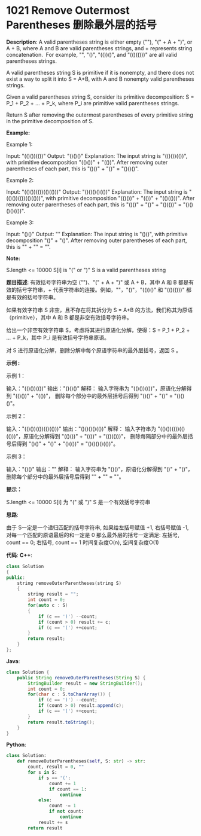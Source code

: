 # 1021 Remove Outermost Parentheses 删除最外层的括号

__Description__:
A valid parentheses string is either empty (""), "(" + A + ")", or A + B, where A and B are valid parentheses strings, and + represents string concatenation.  For example, "", "()", "(())()", and "(()(()))" are all valid parentheses strings.

A valid parentheses string S is primitive if it is nonempty, and there does not exist a way to split it into S = A+B, with A and B nonempty valid parentheses strings.

Given a valid parentheses string S, consider its primitive decomposition: S = P_1 + P_2 + ... + P_k, where P_i are primitive valid parentheses strings.

Return S after removing the outermost parentheses of every primitive string in the primitive decomposition of S.

__Example:__

Example 1:

Input: "(()())(())"
Output: "()()()"
Explanation:
The input string is "(()())(())", with primitive decomposition "(()())" + "(())".
After removing outer parentheses of each part, this is "()()" + "()" = "()()()".

Example 2:

Input: "(()())(())(()(()))"
Output: "()()()()(())"
Explanation:
The input string is "(()())(())(()(()))", with primitive decomposition "(()())" + "(())" + "(()(()))".
After removing outer parentheses of each part, this is "()()" + "()" + "()(())" = "()()()()(())".

Example 3:

Input: "()()"
Output: ""
Explanation:
The input string is "()()", with primitive decomposition "()" + "()".
After removing outer parentheses of each part, this is "" + "" = "".

__Note:__

S.length <= 10000
S[i] is "(" or ")"
S is a valid parentheses string

__题目描述__:
有效括号字符串为空 ("")、"(" + A + ")" 或 A + B，其中 A 和 B 都是有效的括号字符串，+ 代表字符串的连接。例如，""，"()"，"(())()" 和 "(()(()))" 都是有效的括号字符串。

如果有效字符串 S 非空，且不存在将其拆分为 S = A+B 的方法，我们称其为原语（primitive），其中 A 和 B 都是非空有效括号字符串。

给出一个非空有效字符串 S，考虑将其进行原语化分解，使得：S = P_1 + P_2 + ... + P_k，其中 P_i 是有效括号字符串原语。

对 S 进行原语化分解，删除分解中每个原语字符串的最外层括号，返回 S 。

__示例 :__

示例 1：

输入："(()())(())"
输出："()()()"
解释：
输入字符串为 "(()())(())"，原语化分解得到 "(()())" + "(())"，
删除每个部分中的最外层括号后得到 "()()" + "()" = "()()()"。

示例 2：

输入："(()())(())(()(()))"
输出："()()()()(())"
解释：
输入字符串为 "(()())(())(()(()))"，原语化分解得到 "(()())" + "(())" + "(()(()))"，
删除每隔部分中的最外层括号后得到 "()()" + "()" + "()(())" = "()()()()(())"。

示例 3：

输入："()()"
输出：""
解释：
输入字符串为 "()()"，原语化分解得到 "()" + "()"，
删除每个部分中的最外层括号后得到 "" + "" = ""。

__提示：__

S.length <= 10000
S[i] 为 "(" 或 ")"
S 是一个有效括号字符串

__思路__:

由于 S一定是一个递归匹配的括号字符串, 如果给左括号赋值 +1, 右括号赋值 -1, 对每一个匹配的原语最后的和一定是 0
那么最外层的括号一定满足: 左括号, count == 0; 右括号, count == 1
时间复杂度O(n), 空间复杂度O(1)

__代码__:
__C++__:

```C++
class Solution 
{
public:
    string removeOuterParentheses(string S) 
    {
        string result = "";
        int count = 0;
        for(auto c : S)
        {
            if (c == ')') --count;
            if (count > 0) result += c;
            if (c == '(') ++count;
        }
        return result;
    }
};
```

__Java__:

```Java
class Solution {
    public String removeOuterParentheses(String S) {
        StringBuilder result = new StringBuilder();
        int count = 0;
        for(char c : S.toCharArray()) {
            if (c == ')') --count;
            if (count > 0) result.append(c);
            if (c == '(') ++count;
        }
        return result.toString();
    }
}
```

__Python__:

```Python
class Solution:
    def removeOuterParentheses(self, S: str) -> str:
        count, result = 0, ""
        for s in S:
            if s == '(':
                count += 1
                if count == 1:
                    continue
            else:
                count -= 1
                if not count:
                    continue
            result += s
        return result
```
